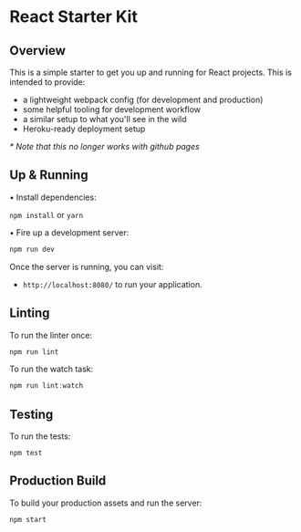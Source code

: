 # React Starter Kit
## Overview
This is a simple starter to get you up and running for React projects. This is intended to provide:

* a lightweight webpack config (for development and production)
* some helpful tooling for development workflow
* a similar setup to what you'll see in the wild
* Heroku-ready deployment setup

_* Note that this no longer works with github pages_

## Up & Running
• Install dependencies:

`npm install` or `yarn`

• Fire up a development server:

```js
npm run dev
```

Once the server is running, you can visit:

* `http://localhost:8080/` to run your application.


## Linting
To run the linter once:
```js
npm run lint
```

To run the watch task:
```js
npm run lint:watch
```

## Testing
To run the tests:
```
npm test
```

## Production Build
To build your production assets and run the server:
```js
npm start
```
